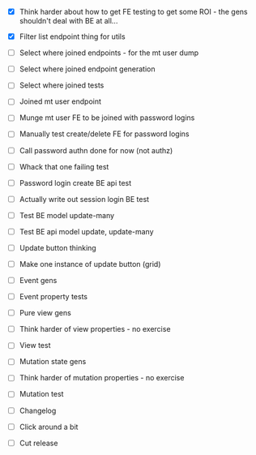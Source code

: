 - [x] Think harder about how to get FE testing to get some ROI - the gens shouldn't deal with BE at all...

- [x] Filter list endpoint thing for utils
- [ ] Select where joined endpoints - for the mt user dump
- [ ] Select where joined endpoint generation
- [ ] Select where joined tests
- [ ] Joined mt user endpoint
- [ ] Munge mt user FE to be joined with password logins

- [ ] Manually test create/delete FE for password logins
- [ ] Call password authn done for now (not authz)
- [ ] Whack that one failing test
- [ ] Password login create BE api test
- [ ] Actually write out session login BE test
- [ ] Test BE model update-many
- [ ] Test BE api model update, update-many

- [ ] Update button thinking
- [ ] Make one instance of update button (grid)

- [ ] Event gens
- [ ] Event property tests

- [ ] Pure view gens
- [ ] Think harder of view properties - no exercise
- [ ] View test

- [ ] Mutation state gens
- [ ] Think harder of mutation properties - no exercise
- [ ] Mutation test

- [ ] Changelog
- [ ] Click around a bit
- [ ] Cut release
